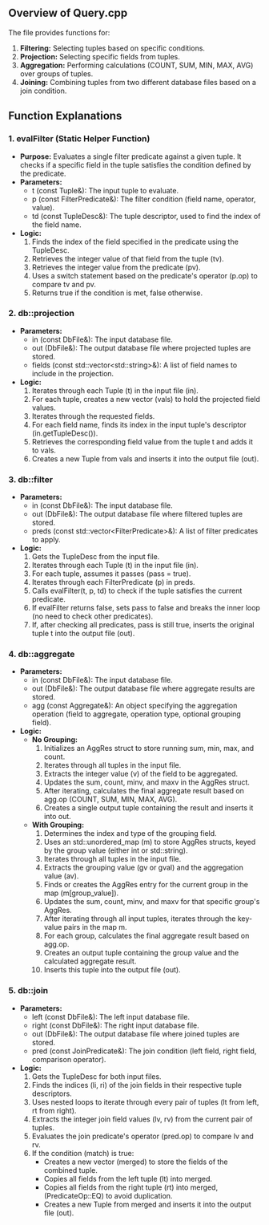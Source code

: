 ## **Overview of Query.cpp**  
The file provides functions for:

1. **Filtering:** Selecting tuples based on specific conditions.  
2. **Projection:** Selecting specific fields from tuples.  
3. **Aggregation:** Performing calculations (COUNT, SUM, MIN, MAX, AVG) over groups of tuples.  
4. **Joining:** Combining tuples from two different database files based on a join condition.

## **Function Explanations**

### **1\. evalFilter (Static Helper Function)**

* **Purpose:** Evaluates a single filter predicate against a given tuple. It checks if a specific field in the tuple satisfies the condition defined by the predicate.  
* **Parameters:**  
  * t (const Tuple&): The input tuple to evaluate.  
  * p (const FilterPredicate&): The filter condition (field name, operator, value).  
  * td (const TupleDesc&): The tuple descriptor, used to find the index of the field name.  
* **Logic:**  
  1. Finds the index of the field specified in the predicate using the TupleDesc.  
  2. Retrieves the integer value of that field from the tuple (tv).  
  3. Retrieves the integer value from the predicate (pv).  
  4. Uses a switch statement based on the predicate's operator (p.op) to compare tv and pv.  
  5. Returns true if the condition is met, false otherwise.  

### **2\. db::projection**


* **Parameters:**  
  * in (const DbFile&): The input database file.  
  * out (DbFile&): The output database file where projected tuples are stored.  
  * fields (const std::vector\<std::string\>&): A list of field names to include in the projection.  
* **Logic:**  
  1. Iterates through each Tuple (t) in the input file (in).  
  2. For each tuple, creates a new vector (vals) to hold the projected field values.  
  3. Iterates through the requested fields.  
  4. For each field name, finds its index in the input tuple's descriptor (in.getTupleDesc()).  
  5. Retrieves the corresponding field value from the tuple t and adds it to vals.  
  6. Creates a new Tuple from vals and inserts it into the output file (out).

### **3\. db::filter**

* **Parameters:**  
  * in (const DbFile&): The input database file.  
  * out (DbFile&): The output database file where filtered tuples are stored.  
  * preds (const std::vector\<FilterPredicate\>&): A list of filter predicates to apply.  
* **Logic:**  
  1. Gets the TupleDesc from the input file.  
  2. Iterates through each Tuple (t) in the input file (in).  
  3. For each tuple, assumes it passes (pass \= true).  
  4. Iterates through each FilterPredicate (p) in preds.  
  5. Calls evalFilter(t, p, td) to check if the tuple satisfies the current predicate.  
  6. If evalFilter returns false, sets pass to false and breaks the inner loop (no need to check other predicates).  
  7. If, after checking all predicates, pass is still true, inserts the original tuple t into the output file (out).

### **4\. db::aggregate**

* **Parameters:**  
  * in (const DbFile&): The input database file.  
  * out (DbFile&): The output database file where aggregate results are stored.  
  * agg (const Aggregate&): An object specifying the aggregation operation (field to aggregate, operation type, optional grouping field).  
* **Logic:**  
  * **No Grouping:**  
    1. Initializes an AggRes struct to store running sum, min, max, and count.  
    2. Iterates through all tuples in the input file.  
    3. Extracts the integer value (v) of the field to be aggregated.  
    4. Updates the sum, count, minv, and maxv in the AggRes struct.  
    5. After iterating, calculates the final aggregate result based on agg.op (COUNT, SUM, MIN, MAX, AVG).  
    6. Creates a single output tuple containing the result and inserts it into out.  
  * **With Grouping:**  
    1. Determines the index and type of the grouping field.  
    2. Uses an std::unordered\_map (m) to store AggRes structs, keyed by the group value (either int or std::string).  
    3. Iterates through all tuples in the input file.  
    4. Extracts the grouping value (gv or gval) and the aggregation value (av).  
    5. Finds or creates the AggRes entry for the current group in the map (m\[group\_value\]).  
    6. Updates the sum, count, minv, and maxv for that specific group's AggRes.  
    7. After iterating through all input tuples, iterates through the key-value pairs in the map m.  
    8. For each group, calculates the final aggregate result based on agg.op.  
    9. Creates an output tuple containing the group value and the calculated aggregate result.  
    10. Inserts this tuple into the output file (out).  

### **5\. db::join**

* **Parameters:**  
  * left (const DbFile&): The left input database file.  
  * right (const DbFile&): The right input database file.  
  * out (DbFile&): The output database file where joined tuples are stored.  
  * pred (const JoinPredicate&): The join condition (left field, right field, comparison operator).  
* **Logic:**  
  1. Gets the TupleDesc for both input files.  
  2. Finds the indices (li, ri) of the join fields in their respective tuple descriptors.  
  3. Uses nested loops to iterate through every pair of tuples (lt from left, rt from right).  
  4. Extracts the integer join field values (lv, rv) from the current pair of tuples.  
  5. Evaluates the join predicate's operator (pred.op) to compare lv and rv.  
  6. If the condition (match) is true:  
     * Creates a new vector (merged) to store the fields of the combined tuple.  
     * Copies all fields from the left tuple (lt) into merged.  
     * Copies all fields from the right tuple (rt) into merged, (PredicateOp::EQ) to avoid duplication.  
     * Creates a new Tuple from merged and inserts it into the output file (out).  
